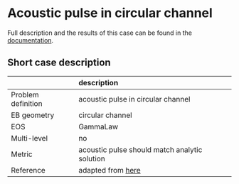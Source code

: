 # Acoustic pulse in circular channel

Full description and the results of this case can be found in the
[documentation](https://pelec.readthedocs.io/en/latest/VandV.html#verification-of-eb-pelec).

## Short case description

|                    | description                                                                                                           |
|:-------------------|:----------------------------------------------------------------------------------------------------------------------|
| Problem definition | acoustic pulse in circular channel                                                                                    |
| EB geometry        | circular channel                                                                                                      |
| EOS                | GammaLaw                                                                                                              |
| Multi-level        | no                                                                                                                    |
| Metric             | acoustic pulse should match analytic solution                                                                         |
| Reference          | adapted from [here](https://ccse.lbl.gov/people/motheau/Manuscripts_website/MOTHEAU_JCP_2018_Accepted_Manuscript.pdf) |

